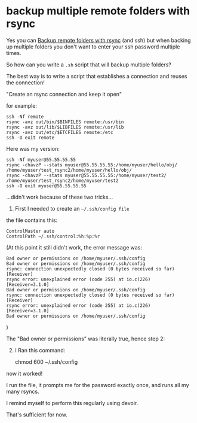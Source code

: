 # backup multiple remote folders with rsync

Yes you can [Backup remote folders with rsync](backup_remote_folders_with_rsync.md) (and ssh) but when backing up multiple folders you don't want to enter your ssh password multiple times.

So how can you write a `.sh` script that will backup multiple folders?

The best way is to write a script that establishes a connection and reuses the connection!


"Create an rsync connection and keep it open"

for example:

	ssh -Nf remote
	rsync -avz out/bin/$BINFILES remote:/usr/bin
	rsync -avz out/lib/$LIBFILES remote:/usr/lib
	rsync -avz out/etc/$ETCFILES remote:/etc
	ssh -O exit remote

Here was my version:

	ssh -Nf myuser@55.55.55.55
	rsync -chavzP --stats myuser@55.55.55.55:/home/myuser/hello/obj/ /home/myuser/test_rsync2/home/myuser/hello/obj/
	rsync -chavzP --stats myuser@55.55.55.55:/home/myuser/test2/ /home/myuser/test_rsync2/home/myuser/test2
	ssh -O exit myuser@55.55.55.55

...didn't work because of these two tricks...

1. First I needed to create an `~/.ssh/config file`

the file contains this:

	ControlMaster auto
	ControlPath ~/.ssh/control:%h:%p:%r

(At this point it still didn't work, the error message was:

	Bad owner or permissions on /home/myuser/.ssh/config
	Bad owner or permissions on /home/myuser/.ssh/config
	rsync: connection unexpectedly closed (0 bytes received so far) [Receiver]
	rsync error: unexplained error (code 255) at io.c(226) [Receiver=3.1.0]
	Bad owner or permissions on /home/myuser/.ssh/config
	rsync: connection unexpectedly closed (0 bytes received so far) [Receiver]
	rsync error: unexplained error (code 255) at io.c(226) [Receiver=3.1.0]
	Bad owner or permissions on /home/myuser/.ssh/config
)

The "Bad owner or permissions" was literally true, hence step 2:

2. I Ran this command:

	chmod 600 ~/.ssh/config

now it worked!

I run the file, it prompts me for the password exactly once, and runs all my many rsyncs.

I remind myself to perform this regularly using devoir.

That's sufficient for now.

